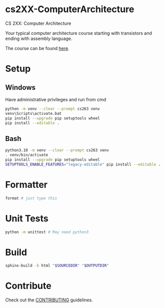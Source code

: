 # cs2XX-ComputerArchitecture

CS 2XX: Computer Architecture

Your typical computer architecture course starting with transistors and ending with assembly language.

The course can be found [here](http://modsurski.com/csci263).


# Setup

## Windows

Have administrative privileges and run from cmd

```sh
python -m venv --clear --prompt cs263 venv
venv\Scripts\activate.bat
pip install --upgrade pip setuptools wheel
pip install --editable .
```

## Bash

```sh
python3.10 -m venv --clear --prompt cs263 venv
. venv/bin/activate
pip install --upgrade pip setuptools wheel
SETUPTOOLS_ENABLE_FEATURES="legacy-editable" pip install --editable .
```

# Formatter

```sh
format # just type this
```

# Unit Tests

```sh
python -m unittest # May need python3
```

# Build

```sh
sphinx-build -b html "$SOURCEDIR" "$OUTPUTDIR"
```

# Contribute

Check out the [CONTRIBUTING](CONTRIBUTING.md) guidelines.
